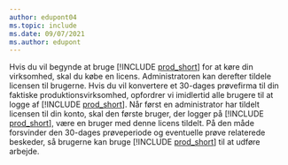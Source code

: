 ```yaml
---
author: edupont04
ms.topic: include
ms.date: 09/07/2021
ms.author: edupont
---
```

Hvis du vil begynde at bruge [!INCLUDE [prod_short](../includes/prod_short.md)] for at køre din virksomhed, skal du købe en licens. Administratoren kan derefter tildele licensen til brugerne. Hvis du vil konvertere et 30-dages prøvefirma til din faktiske produktionsvirksomhed, opfordrer vi imidlertid alle brugere til at logge af [!INCLUDE [prod_short](../includes/prod_short.md)]. Når først en administrator har tildelt licensen til din konto, skal den første bruger, der logger på [!INCLUDE [prod_short](../includes/prod_short.md)], være en bruger med denne licens tildelt. På den måde forsvinder den 30-dages prøveperiode og eventuelle prøve relaterede beskeder, så brugerne kan bruge [!INCLUDE [prod_short](../includes/prod_short.md)] til at udføre arbejde.
